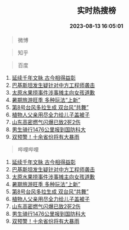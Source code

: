 <div align="center"><h2>实时热搜榜</h2><h4>2023-08-13 16:05:01</h4></div>

> 微博  


> 知乎  


> 百度  

1. [延续千年文脉 古今相得益彰](https://www.baidu.com/s?wd=%E5%BB%B6%E7%BB%AD%E5%8D%83%E5%B9%B4%E6%96%87%E8%84%89+%E5%8F%A4%E4%BB%8A%E7%9B%B8%E5%BE%97%E7%9B%8A%E5%BD%B0&sa=fyb_news&rsv_dl=fyb_news)<br />
2. [巴基斯坦发生疑针对中方工程师袭击](https://www.baidu.com/s?wd=%E5%B7%B4%E5%9F%BA%E6%96%AF%E5%9D%A6%E5%8F%91%E7%94%9F%E7%96%91%E9%92%88%E5%AF%B9%E4%B8%AD%E6%96%B9%E5%B7%A5%E7%A8%8B%E5%B8%88%E8%A2%AD%E5%87%BB&sa=fyb_news&rsv_dl=fyb_news)<br />
3. [太原水果捞事件涉事摊主向女孩道歉](https://www.baidu.com/s?wd=%E5%A4%AA%E5%8E%9F%E6%B0%B4%E6%9E%9C%E6%8D%9E%E4%BA%8B%E4%BB%B6%E6%B6%89%E4%BA%8B%E6%91%8A%E4%B8%BB%E5%90%91%E5%A5%B3%E5%AD%A9%E9%81%93%E6%AD%89&sa=fyb_news&rsv_dl=fyb_news)<br />
4. [暑期旅游旺季 多种玩法“上新”](https://www.baidu.com/s?wd=%E6%9A%91%E6%9C%9F%E6%97%85%E6%B8%B8%E6%97%BA%E5%AD%A3+%E5%A4%9A%E7%A7%8D%E7%8E%A9%E6%B3%95%E2%80%9C%E4%B8%8A%E6%96%B0%E2%80%9D&sa=fyb_news&rsv_dl=fyb_news)<br />
5. [第8号台风多拉生成 双台风“共舞”](https://www.baidu.com/s?wd=%E7%AC%AC8%E5%8F%B7%E5%8F%B0%E9%A3%8E%E5%A4%9A%E6%8B%89%E7%94%9F%E6%88%90+%E5%8F%8C%E5%8F%B0%E9%A3%8E%E2%80%9C%E5%85%B1%E8%88%9E%E2%80%9D&sa=fyb_news&rsv_dl=fyb_news)<br />
6. [植物人父亲用尽全力给儿子盖被子](https://www.baidu.com/s?wd=%E6%A4%8D%E7%89%A9%E4%BA%BA%E7%88%B6%E4%BA%B2%E7%94%A8%E5%B0%BD%E5%85%A8%E5%8A%9B%E7%BB%99%E5%84%BF%E5%AD%90%E7%9B%96%E8%A2%AB%E5%AD%90&sa=fyb_news&rsv_dl=fyb_news)<br />
7. [山东高密燃气闪爆已致2死2伤](https://www.baidu.com/s?wd=%E5%B1%B1%E4%B8%9C%E9%AB%98%E5%AF%86%E7%87%83%E6%B0%94%E9%97%AA%E7%88%86%E5%B7%B2%E8%87%B42%E6%AD%BB2%E4%BC%A4&sa=fyb_news&rsv_dl=fyb_news)<br />
8. [男生骑行1476公里报到国防科大](https://www.baidu.com/s?wd=%E7%94%B7%E7%94%9F%E9%AA%91%E8%A1%8C1476%E5%85%AC%E9%87%8C%E6%8A%A5%E5%88%B0%E5%9B%BD%E9%98%B2%E7%A7%91%E5%A4%A7&sa=fyb_news&rsv_dl=fyb_news)<br />
9. [双预警！十余省份将有大暴雨](https://www.baidu.com/s?wd=%E5%8F%8C%E9%A2%84%E8%AD%A6%EF%BC%81%E5%8D%81%E4%BD%99%E7%9C%81%E4%BB%BD%E5%B0%86%E6%9C%89%E5%A4%A7%E6%9A%B4%E9%9B%A8&sa=fyb_news&rsv_dl=fyb_news)<br />

> 哔哩哔哩  

1. [延续千年文脉 古今相得益彰](https://www.baidu.com/s?wd=%E5%BB%B6%E7%BB%AD%E5%8D%83%E5%B9%B4%E6%96%87%E8%84%89+%E5%8F%A4%E4%BB%8A%E7%9B%B8%E5%BE%97%E7%9B%8A%E5%BD%B0&sa=fyb_news&rsv_dl=fyb_news)<br />
2. [巴基斯坦发生疑针对中方工程师袭击](https://www.baidu.com/s?wd=%E5%B7%B4%E5%9F%BA%E6%96%AF%E5%9D%A6%E5%8F%91%E7%94%9F%E7%96%91%E9%92%88%E5%AF%B9%E4%B8%AD%E6%96%B9%E5%B7%A5%E7%A8%8B%E5%B8%88%E8%A2%AD%E5%87%BB&sa=fyb_news&rsv_dl=fyb_news)<br />
3. [太原水果捞事件涉事摊主向女孩道歉](https://www.baidu.com/s?wd=%E5%A4%AA%E5%8E%9F%E6%B0%B4%E6%9E%9C%E6%8D%9E%E4%BA%8B%E4%BB%B6%E6%B6%89%E4%BA%8B%E6%91%8A%E4%B8%BB%E5%90%91%E5%A5%B3%E5%AD%A9%E9%81%93%E6%AD%89&sa=fyb_news&rsv_dl=fyb_news)<br />
4. [暑期旅游旺季 多种玩法“上新”](https://www.baidu.com/s?wd=%E6%9A%91%E6%9C%9F%E6%97%85%E6%B8%B8%E6%97%BA%E5%AD%A3+%E5%A4%9A%E7%A7%8D%E7%8E%A9%E6%B3%95%E2%80%9C%E4%B8%8A%E6%96%B0%E2%80%9D&sa=fyb_news&rsv_dl=fyb_news)<br />
5. [第8号台风多拉生成 双台风“共舞”](https://www.baidu.com/s?wd=%E7%AC%AC8%E5%8F%B7%E5%8F%B0%E9%A3%8E%E5%A4%9A%E6%8B%89%E7%94%9F%E6%88%90+%E5%8F%8C%E5%8F%B0%E9%A3%8E%E2%80%9C%E5%85%B1%E8%88%9E%E2%80%9D&sa=fyb_news&rsv_dl=fyb_news)<br />
6. [植物人父亲用尽全力给儿子盖被子](https://www.baidu.com/s?wd=%E6%A4%8D%E7%89%A9%E4%BA%BA%E7%88%B6%E4%BA%B2%E7%94%A8%E5%B0%BD%E5%85%A8%E5%8A%9B%E7%BB%99%E5%84%BF%E5%AD%90%E7%9B%96%E8%A2%AB%E5%AD%90&sa=fyb_news&rsv_dl=fyb_news)<br />
7. [山东高密燃气闪爆已致2死2伤](https://www.baidu.com/s?wd=%E5%B1%B1%E4%B8%9C%E9%AB%98%E5%AF%86%E7%87%83%E6%B0%94%E9%97%AA%E7%88%86%E5%B7%B2%E8%87%B42%E6%AD%BB2%E4%BC%A4&sa=fyb_news&rsv_dl=fyb_news)<br />
8. [男生骑行1476公里报到国防科大](https://www.baidu.com/s?wd=%E7%94%B7%E7%94%9F%E9%AA%91%E8%A1%8C1476%E5%85%AC%E9%87%8C%E6%8A%A5%E5%88%B0%E5%9B%BD%E9%98%B2%E7%A7%91%E5%A4%A7&sa=fyb_news&rsv_dl=fyb_news)<br />
9. [双预警！十余省份将有大暴雨](https://www.baidu.com/s?wd=%E5%8F%8C%E9%A2%84%E8%AD%A6%EF%BC%81%E5%8D%81%E4%BD%99%E7%9C%81%E4%BB%BD%E5%B0%86%E6%9C%89%E5%A4%A7%E6%9A%B4%E9%9B%A8&sa=fyb_news&rsv_dl=fyb_news)<br />
